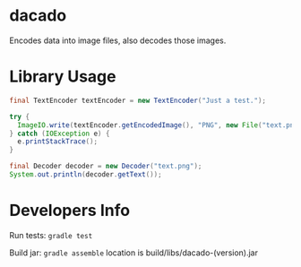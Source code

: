 # dacado
Encodes data into image files, also decodes those images.

# Library Usage
```java
final TextEncoder textEncoder = new TextEncoder("Just a test.");

try {
  ImageIO.write(textEncoder.getEncodedImage(), "PNG", new File("text.png"));
} catch (IOException e) {
  e.printStackTrace();
}

final Decoder decoder = new Decoder("text.png");
System.out.println(decoder.getText());
```

# Developers Info
Run tests: ``` gradle test ```

Build jar: ``` gradle assemble ``` location is build/libs/dacado-(version).jar
